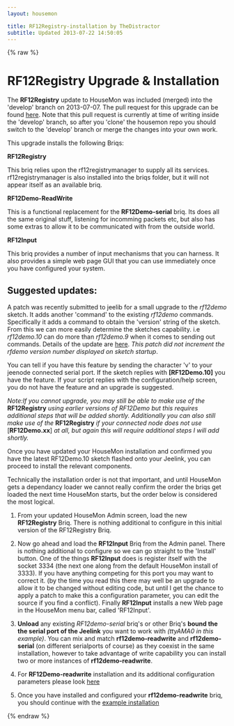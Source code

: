 ```yaml
---
layout: housemon

title: RF12Registry-installation by TheDistractor
subtitle: Updated 2013-07-22 14:50:05
---
```


{% raw %}

# RF12Registry Upgrade & Installation

The **RF12Registry** update to HouseMon was included (merged) into the 'develop' branch on 2013-07-07. The pull request for this upgrade can be found [here](https://github.com/jcw/housemon/pull/70). Note that this pull request is currently at time of writing inside the 'develop' branch, so after you 'clone' the housemon repo you should switch to the 'develop' branch or merge the changes into your own work.

This upgrade installs the following Briqs:

**RF12Registry**

This briq relies upon the rf12registrymanager to supply all its services. rf12registrymanager is also installed into the briqs folder, but it will not appear itself as an available briq.   

**RF12Demo-ReadWrite**

This is a functional replacement for the **RF12Demo-serial** briq. Its does all the same original stuff, listening for incomming packets etc, but also has some extras to allow it to be communicated with from the outside world.

**RF12Input**

This briq provides a number of input mechanisms that you can harness. It also provides a simple web page GUI that you can use immediately once you have configured your system.


## Suggested updates:
A patch was recently submitted to jeelib for a small upgrade to the *rf12demo* sketch. It adds another 'command' to the existing *rf12demo* commands. Specifically it adds a command to obtain the 'version' string of the sketch. From this we can more easily determine the sketches capability. i.e *rf12demo.10* can do more than *rf12demo.9* when it comes to sending out commands. Details of the update are [here](https://github.com/jcw/jeelib/pull/51). *This patch did not increment the rfdemo version number displayed on sketch startup*.
  
You can tell if you have this feature by sending the character 'v' to your jeenode connected serial port. If the sketch replies with **\[RF12Demo.10\]** you have the feature. If your script replies with the configuration/help screen, you do not have the feature and an upgrade is suggested.
 
*Note:If you cannot upgrade, you may still be able to make use of the* **RF12Registry** *using earlier versions of RF12Demo but this requires additional steps that will be added shortly. Additionally you can also still make use of the* **RF12Registry** *if your connected node does not use* \[**RF12Demo.xx**\] *at all, but again this will require additional steps I will add shortly.*


Once you have updated your HouseMon installation and confirmed you have the latest RF12Demo.10 sketch flashed onto your Jeelink, you can proceed to install the relevant components.
  
Technically the installation order is not that important, and until HouseMon gets a dependancy loader we cannot really confirm the order the briqs get loaded the next time HouseMon starts, but the order below is considered the most logical.


1. From your updated HouseMon Admin screen, load the new **RF12Registry** Briq. There is nothing additional to configure in this initial version of the RF12Registry Briq.

2. Now go ahead and load the **RF12Input** Briq from the Admin panel. There is nothing additional to configure so we can go straight to 
the 'Install' button. One of the things **RF12Input** does is register itself with the socket 3334 (the next one along from the default HouseMon install of 3333). If you have anything competing for this port you may want to correct it. (by the time you read this there may well be an upgrade to allow it to be changed without editing code, but until I get the chance to apply a patch to make this a configuration parameter, you can edit the source if you find a conflict). 
Finally **RF12Input** installs a new Web page in the HouseMon menu bar, called 'RF12Input'.

  
3. **Unload** any existing *RF12demo-serial* briq's or other Briq's **bound the the serial port of the Jeelink** you want to work with *(ttyAMA0 in this example)*. You can mix and match **rf12demo-readwrite** and **rf12demo-serial** (on different serialports of course) as they coexist in the same installation, however to take advantage of write capability you can install two or more instances of **rf12demo-readwrite**.

4. For **RF12Demo-readwrite** installation and its additional configuration parameters please look [here](rf12demo-readwrite.html)


5. Once you have installed and configured your **rf12demo-readwrite** briq, you should continue with the [example installation](rf12registry.html#example-scenario)


{% endraw %}
